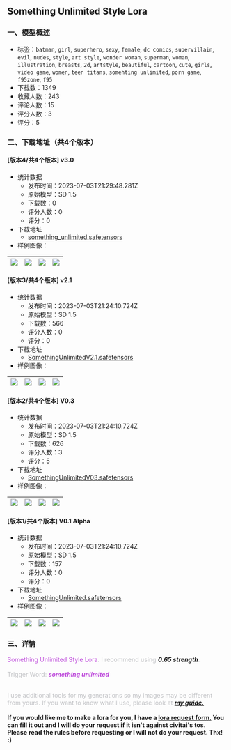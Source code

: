 ## Something Unlimited Style Lora
### 一、模型概述

- 标签：`batman`, `girl`, `superhero`, `sexy`, `female`, `dc comics`, `supervillain`, `evil`, `nudes`, `style`, `art style`, `wonder woman`, `superman`, `woman`, `illustration`, `breasts`, `2d`, `artstyle`, `beautiful`, `cartoon`, `cute`, `girls`, `video game`, `women`, `teen titans`, `somehting unlimited`, `porn game`, `f95zone`, `f95`
- 下载数：1349
- 收藏人数：243
- 评论人数：15
- 评分人数：3
- 评分：5

### 二、下载地址（共4个版本）

#### [版本4/共4个版本] v3.0

- 统计数据
  - 发布时间：2023-07-03T21:29:48.281Z
  - 原始模型：SD 1.5
  - 下载数：0
  - 评分人数：0
  - 评分：0
- 下载地址
  - [something_unlimited.safetensors](https://civitai.com/api/download/models/109686)
- 样例图像：

| <img src="https://image.civitai.com/xG1nkqKTMzGDvpLrqFT7WA/545c4874-5baa-4a28-9852-1b6bb3d680f9/width=450/1395677.jpeg" /> | <img src="https://image.civitai.com/xG1nkqKTMzGDvpLrqFT7WA/fad4fb47-fab4-45a7-bace-27849357d55a/width=450/1395680.jpeg" /> | <img src="https://image.civitai.com/xG1nkqKTMzGDvpLrqFT7WA/be90ef18-f8b1-4466-b022-ed7c0e96de25/width=450/1395678.jpeg" /> | <img src="https://image.civitai.com/xG1nkqKTMzGDvpLrqFT7WA/b9dc10aa-411f-4941-851b-cfedda1220e4/width=450/1395676.jpeg" /> |
| ---- | ---- | ---- | ---- |

#### [版本3/共4个版本] v2.1

- 统计数据
  - 发布时间：2023-07-03T21:24:10.724Z
  - 原始模型：SD 1.5
  - 下载数：566
  - 评分人数：0
  - 评分：0
- 下载地址
  - [SomethingUnlimitedV2.1.safetensors](https://civitai.com/api/download/models/71341)
- 样例图像：

| <img src="https://image.civitai.com/xG1nkqKTMzGDvpLrqFT7WA/bbcfdcfb-6f81-4239-8790-3d25cf5b4e27/width=450/797253.jpeg" /> | <img src="https://image.civitai.com/xG1nkqKTMzGDvpLrqFT7WA/00d311f8-c536-4965-987e-a6e12db7c0e6/width=450/797252.jpeg" /> | <img src="https://image.civitai.com/xG1nkqKTMzGDvpLrqFT7WA/32f0fb70-393c-4b9b-b9bb-410015bda2e3/width=450/797066.jpeg" /> | <img src="https://image.civitai.com/xG1nkqKTMzGDvpLrqFT7WA/5f7b534a-1c8a-43df-8469-d84229c1325d/width=450/797063.jpeg" /> |
| ---- | ---- | ---- | ---- |

#### [版本2/共4个版本] V0.3

- 统计数据
  - 发布时间：2023-07-03T21:24:10.724Z
  - 原始模型：SD 1.5
  - 下载数：626
  - 评分人数：3
  - 评分：5
- 下载地址
  - [SomethingUnlimitedV03.safetensors](https://civitai.com/api/download/models/21925)
- 样例图像：

| <img src="https://image.civitai.com/xG1nkqKTMzGDvpLrqFT7WA/33aa49bd-212f-461a-5927-a3dbdb496500/width=450/234323.jpeg" /> | <img src="https://image.civitai.com/xG1nkqKTMzGDvpLrqFT7WA/ac2c895c-8b9b-4d4a-322b-4f41780a9100/width=450/234322.jpeg" /> | <img src="https://image.civitai.com/xG1nkqKTMzGDvpLrqFT7WA/4ee4c0ce-7d25-4558-cd97-f42b483e8c00/width=450/234321.jpeg" /> | <img src="https://image.civitai.com/xG1nkqKTMzGDvpLrqFT7WA/98a56591-f06b-4040-52e0-dbb0f6fe9400/width=450/234320.jpeg" /> |
| ---- | ---- | ---- | ---- |

#### [版本1/共4个版本] V0.1 Alpha

- 统计数据
  - 发布时间：2023-07-03T21:24:10.724Z
  - 原始模型：SD 1.5
  - 下载数：157
  - 评分人数：0
  - 评分：0
- 下载地址
  - [SomethingUnlimited.safetensors](https://civitai.com/api/download/models/21314)
- 样例图像：

| <img src="https://image.civitai.com/xG1nkqKTMzGDvpLrqFT7WA/d31af495-4c99-48ab-fde0-ee3751c02600/width=450/226113.jpeg" /> | <img src="https://image.civitai.com/xG1nkqKTMzGDvpLrqFT7WA/8cff526b-323e-4f12-f09b-8471148db500/width=450/226124.jpeg" /> | <img src="https://image.civitai.com/xG1nkqKTMzGDvpLrqFT7WA/90da1b43-12d7-4b3c-b944-973b76caf100/width=450/226123.jpeg" /> | <img src="https://image.civitai.com/xG1nkqKTMzGDvpLrqFT7WA/3b8f2aa3-2702-49f2-7ba9-d6241ffe3a00/width=450/226122.jpeg" /> |
| ---- | ---- | ---- | ---- |


### 三、详情
<p><span style="color:#be4bdb">Something Unlimited Style Lora</span><span style="color:rgb(193, 194, 197)">. I recommend using </span><strong><em>0.65 strength</em></strong><span style="color:rgb(193, 194, 197)">.</span><br /><br /><span style="color:rgb(193, 194, 197)">Trigger Word: </span><strong><em><span style="color:#be4bdb">something unlimited</span></em></strong></p><p><br /><span style="color:rgb(193, 194, 197)">I use additional tools for my generations so my images may be different from yours. If you want to know what I use, please look at </span><a target="_blank" rel="ugc" href="https://civitai.com/articles/759"><strong><em>my guide.</em></strong></a><br /><br /><strong>If you would like me to make a lora for you, I have a </strong><a target="_blank" rel="ugc" href="https://forms.gle/LYRchxqheop9x3Ux9"><strong>lora request form.</strong></a><strong> You can fill it out and I will do your request if it isn't against civitai's tos. Please read the rules before requesting or I will not do your request. Thx! :)</strong></p>